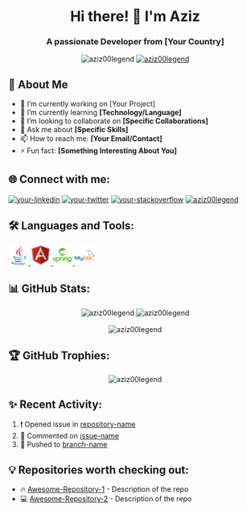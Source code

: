 <h1 align="center">Hi there! 👋 I'm Aziz</h1>
<h3 align="center">A passionate Developer from [Your Country]</h3>

<p align="center">
  <img src="https://komarev.com/ghpvc/?username=aziz00legend&label=Profile%20views&color=0e75b6&style=flat" alt="aziz00legend" />
  <a href="https://github.com/ryo-ma/github-profile-trophy"><img src="https://github-profile-trophy.vercel.app/?username=aziz00legend" alt="aziz00legend" /></a>
</p>

## 🚀 About Me
- 🔭 I’m currently working on [Your Project]
- 🌱 I’m currently learning **[Technology/Language]**
- 👯 I’m looking to collaborate on **[Specific Collaborations]**
- 💬 Ask me about **[Specific Skills]**
- 📫 How to reach me: **[Your Email/Contact]**
- ⚡ Fun fact: **[Something Interesting About You]**

## 🌐 Connect with me:
<p align="left">
<a href="https://linkedin.com/in/your-linkedin" target="blank"><img align="center" src="https://cdn.jsdelivr.net/npm/simple-icons@3.0.1/icons/linkedin.svg" alt="your-linkedin" height="30" width="40" /></a>
<a href="https://twitter.com/your-twitter" target="blank"><img align="center" src="https://cdn.jsdelivr.net/npm/simple-icons@3.0.1/icons/twitter.svg" alt="your-twitter" height="30" width="40" /></a>
<a href="https://stackoverflow.com/users/your-stackoverflow" target="blank"><img align="center" src="https://cdn.jsdelivr.net/npm/simple-icons@3.0.1/icons/stackoverflow.svg" alt="your-stackoverflow" height="30" width="40" /></a>
<a href="https://github.com/aziz00legend" target="blank"><img align="center" src="https://cdn.jsdelivr.net/npm/simple-icons@3.0.1/icons/github.svg" alt="aziz00legend" height="30" width="40" /></a>
</p>

## 🛠️ Languages and Tools:
<p align="left">
  <a href="https://www.java.com" target="_blank"> <img src="https://raw.githubusercontent.com/devicons/devicon/master/icons/java/java-original.svg" alt="java" width="40" height="40"/> </a>
  <a href="https://angular.io" target="_blank"> <img src="https://raw.githubusercontent.com/devicons/devicon/master/icons/angularjs/angularjs-original.svg" alt="angular" width="40" height="40"/> </a>
  <a href="https://spring.io/" target="_blank"> <img src="https://raw.githubusercontent.com/devicons/devicon/master/icons/spring/spring-original-wordmark.svg" alt="spring" width="40" height="40"/> </a>
  <a href="https://www.mysql.com/" target="_blank"> <img src="https://raw.githubusercontent.com/devicons/devicon/master/icons/mysql/mysql-original-wordmark.svg" alt="mysql" width="40" height="40"/> </a>
  <!-- Add more technologies and tools -->
</p>

## 📊 GitHub Stats:
<p align="center">
  <img align="center" src="https://github-readme-stats.vercel.app/api?username=aziz00legend&show_icons=true&theme=radical&hide_border=true" alt="aziz00legend" />
  <img align="center" src="https://github-readme-streak-stats.herokuapp.com/?user=aziz00legend&theme=radical&hide_border=true" alt="aziz00legend" />
</p>

<p align="center">
  <img align="center" src="https://github-readme-stats.vercel.app/api/top-langs/?username=aziz00legend&layout=compact&theme=radical&hide_border=true" alt="aziz00legend" />
</p>

## 🏆 GitHub Trophies:
<p align="center">
  <img src="https://github-profile-trophy.vercel.app/?username=aziz00legend&theme=monokai" alt="aziz00legend" />
</p>

## ✨ Recent Activity:
<!--START_SECTION:activity-->
1. ❗️ Opened issue in [repository-name](https://github.com/aziz00legend/repository-name)
2. 💬 Commented on [issue-name](https://github.com/aziz00legend/repository-name/issues)
3. 🚀 Pushed to [branch-name](https://github.com/aziz00legend/repository-name/tree/branch-name)
<!--END_SECTION:activity-->

## 💡 Repositories worth checking out:
- 🔥 [Awesome-Repository-1](https://github.com/aziz00legend/awesome-repository-1) - Description of the repo
- 💻 [Awesome-Repository-2](https://github.com/aziz00legend/awesome-repository-2) - Description of the repo
